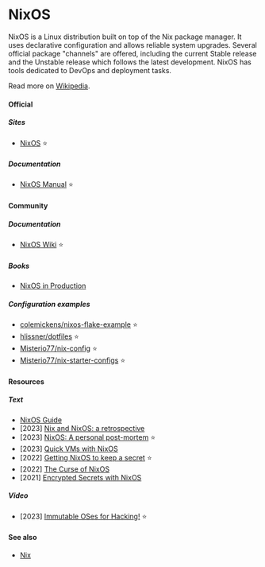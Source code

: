 # NixOS

NixOS is a Linux distribution built on top of the Nix package manager. It uses declarative configuration and allows reliable system upgrades. Several official package "channels" are offered, including the current Stable release and the Unstable release which follows the latest development. NixOS has tools dedicated to DevOps and deployment tasks.

Read more on [Wikipedia](https://en.wikipedia.org/wiki/NixOS).

#### Official

##### Sites
- [NixOS](https://nixos.org) ⭐

##### Documentation
- [NixOS Manual](https://nixos.org/manual/nixos/stable) ⭐

#### Community

##### Documentation
- [NixOS Wiki](https://nixos.wiki) ⭐

##### Books
- [NixOS in Production](https://leanpub.com/nixos-in-production)

##### Configuration examples
- [colemickens/nixos-flake-example](https://github.com/colemickens/nixos-flake-example) ⭐
- [hlissner/dotfiles](https://github.com/hlissner/dotfiles) ⭐
- [Misterio77/nix-config](https://github.com/Misterio77/nix-config) ⭐
- [Misterio77/nix-starter-configs](https://github.com/Misterio77/nix-starter-configs) ⭐

#### Resources

##### Text
- [NixOS Guide](https://github.com/mikeroyal/NixOS-Guide)
- [2023] [Nix and NixOS: a retrospective](https://bmcgee.ie/posts/2023/01/nix-and-nixos-a-retrospective)
- [2023] [NixOS: A personal post-mortem](https://nathan-kim.org/writing/nixos-post-mortem) ⭐
- [2023] [Quick VMs with NixOS](https://galowicz.de/2023/03/13/quick-vms-with-nixos)
- [2022] [Getting NixOS to keep a secret](https://bmcgee.ie/posts/2022/11/getting-nixos-to-keep-a-secret) ⭐
- [2022] [The Curse of NixOS](https://blog.wesleyac.com/posts/the-curse-of-nixos)
- [2021] [Encrypted Secrets with NixOS](https://xeiaso.net/blog/nixos-encrypted-secrets-2021-01-20)

##### Video
- [2023] [Immutable OSes for Hacking!](https://www.youtube.com/watch?v=hDJ0OsxWLb8) ⭐

#### See also
- [Nix](nix.md)
